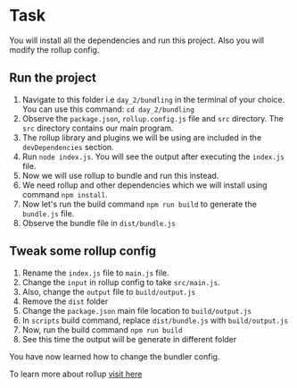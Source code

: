 # Task
You will install all the dependencies and run this project. Also you will modify the rollup config.

## Run the project
1. Navigate to this folder i.e `day_2/bundling` in the terminal of your choice. You can use this command:
   ``` cd day_2/bundling ```
2. Observe the `package.json`, `rollup.config.js` file and `src` directory. The `src` directory contains our main program.
3. The rollup library and plugins we will be using are included in the `devDependencies` section.
5. Run `node index.js`. You will see the output after executing the `index.js` file.
6. Now we will use rollup to bundle and run this instead.  
7. We need rollup and other dependencies which we will install using command `npm install`.
8. Now let's run the build command `npm run build` to generate the `bundle.js` file.
9. Observe the bundle file  in `dist/bundle.js`

## Tweak some rollup config
1. Rename the `index.js` file to `main.js` file.
2. Change the `input` in rollup config to take `src/main.js`.
3. Also, change the `output` file to `build/output.js`
4. Remove the `dist` folder
5. Change the `package.json` main file location to `build/output.js`  
6. In `scripts`  build command, replace  `dist/bundle.js` with `build/output.js`
7. Now, run the build command `npm run build`
8. See this time the output will be generate in different folder

You have now learned how to change the bundler config.

To learn more about rollup [visit here](https://rollupjs.org/introduction/)
